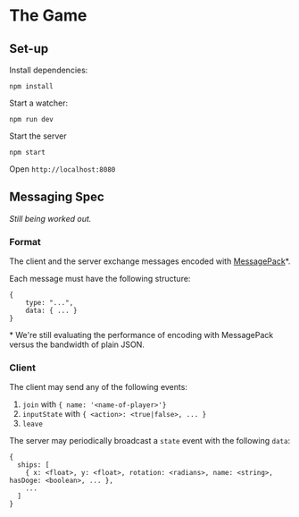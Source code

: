 # The Game

## Set-up

Install dependencies:

    npm install

Start a watcher:

    npm run dev

Start the server
  
    npm start

Open `http://localhost:8080`


## Messaging Spec

_Still being worked out._

### Format

The client and the server exchange messages encoded with [MessagePack](http://msgpack.org/)\*.

Each message must have the following structure:

    {
        type: "...",
        data: { ... }
    }

\* We're still evaluating the performance of encoding with MessagePack versus the bandwidth of plain JSON.

### Client

The client may send any of the following events:

1. `join` with `{ name: '<name-of-player>'}`
2. `inputState` with `{ <action>: <true|false>, ... }`
3. `leave`

The server may periodically broadcast a `state` event with the following `data`:

```
{
  ships: [
    { x: <float>, y: <float>, rotation: <radians>, name: <string>, hasDoge: <boolean>, ... },
    ...
  ]
}
```

